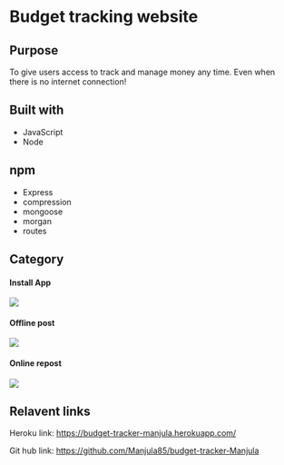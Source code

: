 # Budget tracking website

## Purpose
To give users access to track and manage money any time. Even when there is no internet connection!

## Built with
* JavaScript
* Node

## npm 
* Express
* compression
* mongoose
* morgan
* routes

## Category

#### Install App
![](images/installApp.PNG)

#### Offline post
![](images/offlinePost.PNG)

#### Online repost
![](images/onlineRepost.PNG)

## Relavent links
Heroku link: https://budget-tracker-manjula.herokuapp.com/

Git hub link: https://github.com/Manjula85/budget-tracker-Manjula
